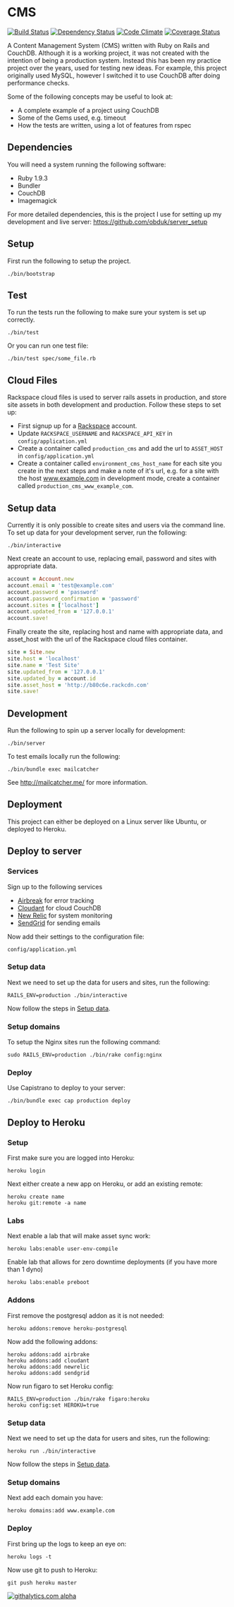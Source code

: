 CMS
===

[![Build Status](https://travis-ci.org/obduk/cms.png?branch=master)](https://travis-ci.org/obduk/cms)
[![Dependency Status](https://gemnasium.com/obduk/cms.png)](https://gemnasium.com/obduk/cms)
[![Code Climate](https://codeclimate.com/github/obduk/cms.png)](https://codeclimate.com/github/obduk/cms)
[![Coverage Status](https://coveralls.io/repos/obduk/cms/badge.png)](https://coveralls.io/r/obduk/cms)

A Content Management System (CMS) written with Ruby on Rails and CouchDB.
Although it is a working project, it was not created with the intention of being
a production system. Instead this has been my practice project over the years,
used for testing new ideas. For example, this project originally used MySQL,
however I switched it to use CouchDB after doing performance checks.

Some of the following concepts may be useful to look at:

* A complete example of a project using CouchDB
* Some of the Gems used, e.g. timeout
* How the tests are written, using a lot of features from rspec

Dependencies
------------

You will need a system running the following software:

* Ruby 1.9.3
* Bundler
* CouchDB
* Imagemagick

For more detailed dependencies, this is the project I use for setting up my
development and live server: https://github.com/obduk/server_setup

Setup
-----

First run the following to setup the project.

```shell
./bin/bootstrap
```

Test
----

To run the tests run the following to make sure your system is set up correctly.

```shell
./bin/test
```

Or you can run one test file:

```shell
./bin/test spec/some_file.rb
```

Cloud Files
-----------

Rackspace cloud files is used to server rails assets in production, and store
site assets in both development and production. Follow these steps to set up:

* First signup up for a [Rackspace](http://www.rackspace.com/) account.
* Update `RACKSPACE_USERNAME` and `RACKSPACE_API_KEY` in
  `config/application.yml`
* Create a container called `production_cms` and add the url to `ASSET_HOST`
  in `config/application.yml`
* Create a container called `environment_cms_host_name` for each site you create
  in the next steps and make a note of it's url, e.g. for a site with the host
  www.example.com in development mode, create a container called
  `production_cms_www_example_com`.

Setup data
----------

Currently it is only possible to create sites and users via the command line.
To set up data for your development server, run the following:

```shell
./bin/interactive
```

Next create an account to use, replacing email, password and sites with
appropriate data.

```ruby
account = Account.new
account.email = 'test@example.com'
account.password = 'password'
account.password_confirmation = 'password'
account.sites = ['localhost']
account.updated_from = '127.0.0.1'
account.save!
```

Finally create the site, replacing host and name with appropriate data, and
asset_host with the url of the Rackspace cloud files container.

```ruby
site = Site.new
site.host = 'localhost'
site.name = 'Test Site'
site.updated_from = '127.0.0.1'
site.updated_by = account.id
site.asset_host = 'http://b80c6e.rackcdn.com'
site.save!
```

Development
-----------

Run the following to spin up a server locally for development:

```shell
./bin/server
```

To test emails locally run the following:

```shell
./bin/bundle exec mailcatcher
```

See http://mailcatcher.me/ for more information.

Deployment
----------

This project can either be deployed on a Linux server like Ubuntu, or deployed
to Heroku.

Deploy to server
----------------

### Services

Sign up to the following services

* [Airbreak](https://airbrake.io/) for error tracking
* [Cloudant](https://cloudant.com/) for cloud CouchDB
* [New Relic](http://newrelic.com/) for system monitoring
* [SendGrid](http://sendgrid.com/) for sending emails

Now add their settings to the configuration file:

```
config/application.yml
```

### Setup data

Next we need to set up the data for users and sites, run the following:

```shell
RAILS_ENV=production ./bin/interactive
```

Now follow the steps in [Setup data](#setup-data).

### Setup domains

To setup the Nginx sites run the following command:

```shell
sudo RAILS_ENV=production ./bin/rake config:nginx
```

### Deploy

Use Capistrano to deploy to your server:

```shell
./bin/bundle exec cap production deploy
```

Deploy to Heroku
----------------

### Setup

First make sure you are logged into Heroku:

```shell
heroku login
```

Next either create a new app on Heroku, or add an existing remote:

```shell
heroku create name
heroku git:remote -a name
```

### Labs

Next enable a lab that will make asset sync work:

```shell
heroku labs:enable user-env-compile
```

Enable lab that allows for zero downtime deployments (if you have more than 1
dyno)

```shell
heroku labs:enable preboot
```

### Addons

First remove the postgresql addon as it is not needed:

```shell
heroku addons:remove heroku-postgresql
```

Now add the following addons:

```shell
heroku addons:add airbrake
heroku addons:add cloudant
heroku addons:add newrelic
heroku addons:add sendgrid
```

Now run figaro to set Heroku config:

```shell
RAILS_ENV=production ./bin/rake figaro:heroku
heroku config:set HEROKU=true
```

### Setup data

Next we need to set up the data for users and sites, run the following:

```shell
heroku run ./bin/interactive
```

Now follow the steps in [Setup data](#setup-data).

### Setup domains

Next add each domain you have:

```shell
heroku domains:add www.example.com
```

### Deploy

First bring up the logs to keep an eye on:

```shell
heroku logs -t
```

Now use git to push to Heroku:

```shell
git push heroku master
```

[![githalytics.com alpha](https://cruel-carlota.pagodabox.com/db0f06373b732860b25a2a19dffdf503 "githalytics.com")](http://githalytics.com/obduk/cms)
